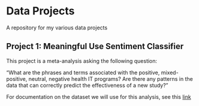 # Data Projects
A repository for my various data projects

## Project 1: Meaningful Use Sentiment Classifier

This project is a meta-analysis asking the following question:

“What are the phrases and terms associated with the positive, mixed-positive,
neutral, negative health IT programs? Are there any patterns in the data that
can correctly predict the effectiveness of a new study?”

For documentation on the dataset we will use for this analysis, see this 
[link](http://dashboard.healthit.gov/datadashboard/documentation/systematic-lit-review-documentation.php)
